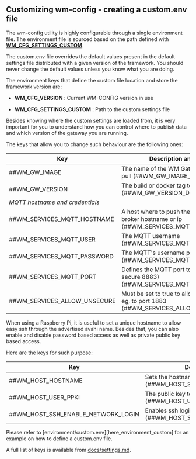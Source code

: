 ## Customizing wm-config - creating a custom.env file

The wm-config utility is highly configurable through a single environment file. The
environment file is sourced based on the path defined with
[**WM_CFG_SETTINGS_CUSTOM**][here_settings_custom].

The custom.env file overrides the default values present in the default settings file
distributed with a given version of the framework. You should never change the default values unless you
know what you are doing.

The environment keys that define the custom file location and store the framework version are:

-   **WM_CFG_VERSION** : Current WM-CONFIG version in use

-   **WM_CFG_SETTINGS_CUSTOM**  : Path to the custom settings file

Besides knowing where the custom settings are loaded from, it is very important for you to
understand how you can control where to publish data and which version of the gateway you are running.

The keys that allow you to change such behaviour are the following ones:

| **Key**                         | **Description and default value**                                                                          |
| ------------------------------- | ---------------------------------------------------------------------------------------------------------- |
| ##WM_GW_IMAGE                 | The name of the WM Gateway Docker image to pull  (##WM_GW_IMAGE_DEFAULT)                                 |
| ##WM_GW_VERSION               | The build or docker tag to use (##WM_GW_VERSION_DEFAULT)                                                 |
| _MQTT hostname and credentials_ |                                                                                                            |
| ##WM_SERVICES_MQTT_HOSTNAME              | A host where to push the gateway data, eg, MQTT broker hostname or ip  (##WM_SERVICES_MQTT_HOSTNAME_DEFAULT)        |
| ##WM_SERVICES_MQTT_USER         | The MQTT username (##WM_SERVICES_MQTT_USER_DEFAULT)                                                        |
| ##WM_SERVICES_MQTT_PASSWORD     | The MQTT's username password corresponding (##WM_SERVICES_MQTT_PASSWORD_DEFAULT)                           |
| ##WM_SERVICES_MQTT_PORT         | Defines the MQTT port to use (unsecure 1883, secure 8883) (##WM_SERVICES_MQTT_PORT_DEFAULT)                |
| ##WM_SERVICES_ALLOW_UNSECURE    | Must be set to true to allow unsecure connections, eg, to port 1883 (##WM_SERVICES_ALLOW_UNSECURE_DEFAULT) |

When using a Raspberry Pi, it is useful to set a unique hostname to allow easy ssh through the advertised avahi name.
Besides that, you can also enable and disable password based access as well as private public key based access.

Here are the keys for such purpose:

| **Key**                            | **Description and default value**                                                         |
| ---------------------------------- | ----------------------------------------------------------------------------------------- |
| ##WM_HOST_HOSTNAME             | Sets the hostname of the host (##WM_HOST_SET_HOSTNAME_DEFAULT)                            |
| ##WM_HOST_USER_PPKI                | The public key to authorize in the ssh authorized keys (##WM_HOST_USER_PPKI_DEFAULT)      |
| ##WM_HOST_SSH_ENABLE_NETWORK_LOGIN | Enables ssh login using plain text passwords (##WM_HOST_SSH_ENABLE_NETWORK_LOGIN_DEFAULT) |

Please refer to [environment/custom.env][here_environment_custom] for an example on how to define a custom.env file.

A full list of keys is available from [docs/settings.md][here_settings_list].

[here_settings_custom]: https://github.com/wirepas/wm-config/blob/ebec460eddd5f8f9173f07b8dd698c56a12b80a2/bin/wm-config.sh#L84-L95

[here_settings_list]: https://github.com/wirepas/wm-config/blob/master/docs/settings.md
